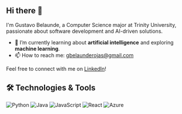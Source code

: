 ## Hi there 👋

I'm Gustavo Belaunde, a Computer Science major at Trinity University, passionate about software development and AI-driven solutions.


- 🌱 I’m currently learning about **artificial intelligence** and exploring **machine learning**.
- 📫 How to reach me: [gbelaunderojas@gmail.com](mailto:gbelaunderojas@gmail.com)

Feel free to connect with me on [LinkedIn](https://www.linkedin.com/in/gustavobelaunde/)!

## 🛠️ Technologies & Tools

![Python](https://img.shields.io/badge/-Python-333333?style=flat&logo=python)
![Java](https://img.shields.io/badge/-Java-333333?style=flat&logo=java)
![JavaScript](https://img.shields.io/badge/-JavaScript-333333?style=flat&logo=javascript)
![React](https://img.shields.io/badge/-React-333333?style=flat&logo=react)
![Azure](https://img.shields.io/badge/-Azure-333333?style=flat&logo=microsoft-azure)



<!--
**GustavoBelaunde2004/GustavoBelaunde2004** is a ✨ _special_ ✨ repository because its `README.md` (this file) appears on your GitHub profile.

Here are some ideas to get you started:

- 🔭 I’m currently working on ...
- 🌱 I’m currently learning ...
- 👯 I’m looking to collaborate on ...
- 🤔 I’m looking for help with ...
- 💬 Ask me about ...
- 📫 How to reach me: ...
- 😄 Pronouns: ...
- ⚡ Fun fact: ...
-->
